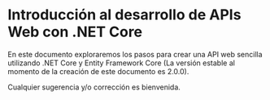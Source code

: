 # Introducción al desarrollo de APIs Web con .NET Core

En este documento exploraremos los pasos para crear una API web sencilla utilizando .NET Core y Entity Framework Core \(La versión estable al momento de la creación de este documento es 2.0.0\).

Cualquier sugerencia y/o corrección es bienvenida.

